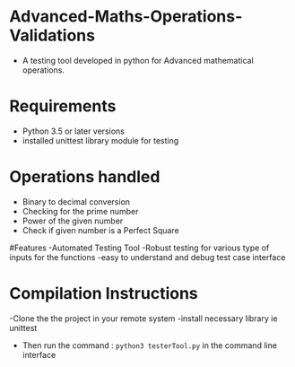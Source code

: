 # Advanced-Maths-Operations-Validations
 - A testing tool developed in python for Advanced mathematical operations.
 
# Requirements
- Python 3.5 or later versions
- installed unittest library module for testing

# Operations handled
- Binary to decimal conversion
- Checking for the prime number
- Power of the given number
- Check if given number is a Perfect Square


#Features 
-Automated Testing Tool
-Robust testing for various type of inputs for the functions
-easy to understand and debug test case interface 

# Compilation Instructions
-Clone the the project in your remote system
-install necessary library ie unittest
- Then run the command : ` python3 testerTool.py ` in the command line interface
